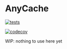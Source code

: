 # AnyCache

[![tests](https://github.com/ksysoev/anycache/actions/workflows/main.yml/badge.svg)](https://github.com/ksysoev/anycache/actions/workflows/main.yml)

[![codecov](https://codecov.io/gh/ksysoev/anycache/branch/main/graph/badge.svg?token=J7936BN4R2)](https://codecov.io/gh/ksysoev/anycache)

WIP: nothing to use here yet 